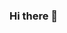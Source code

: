 ### Hi there 👋

<!--
**ninatensak/ninatensak** is a ✨ _special_ ✨ repository because its `README.md` (this file) appears on your GitHub profile.
# Nina Tensak

## About Me
I am a current student of Masters of Business Analytics and Big Data at IE University in Madrid. I am new to the world of coding and learning it at a rapid pace. I have a background in Economics and Politics and have a great interest for the renewable energy sector. 
Use to be a competative jumping horseback rider for 6 years.

## Education
- **Bachelor Degree in Economics and Politics**
  - Bocconi Univeristy, class of 2022
- **IB Diploma**
  - XV Gimnazija, Class of 2019

## Skills
- Programming Languages: [Python, SQL, R]
- Tools and Technologies: [Jupyter, Google Collab, NiFi, PowerBI, Tableau]
- Other: [Stata]

## Contact
- LinkedIn: www.linkedin.com/in/ninatensak
- Email: ninatensak@gmail.com

